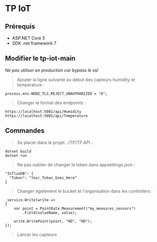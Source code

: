 # TP IoT

## Prérequis 

- ASP.NET Core 5
- SDK .net framework 7

## Modifier le tp-iot-main
*Ne pas utiliser en production car bypass le ssl*
> Ajouter la ligne suivante au début des capteurs humidity et temperature :

```
process.env.NODE_TLS_REJECT_UNAUTHORIZED = "0";
```

> Changer le format des endpoints :
```
https://localhost:5001/api/Humidity
https://localhost:5001/api/Temperature
```

## Commandes
> Se placer dans le projet ../TP/TP.API :
```
dotnet build
dotnet run
```
> Ne pas oublier de changer le token dans appsettings.json :
```
"InfluxDB": {
  "Token": "Your_Token_Goes_Here"
}
```
> Changer égelement le bucket et l'organisation dans les controllers :
```
_service.Write(write =>
{
    var point = PointData.Measurement("my_measures_sensors")
        .Field(valueName, value);

    write.WritePoint(point, "HD", "HD");
});
```
> Lancer les capteurs
